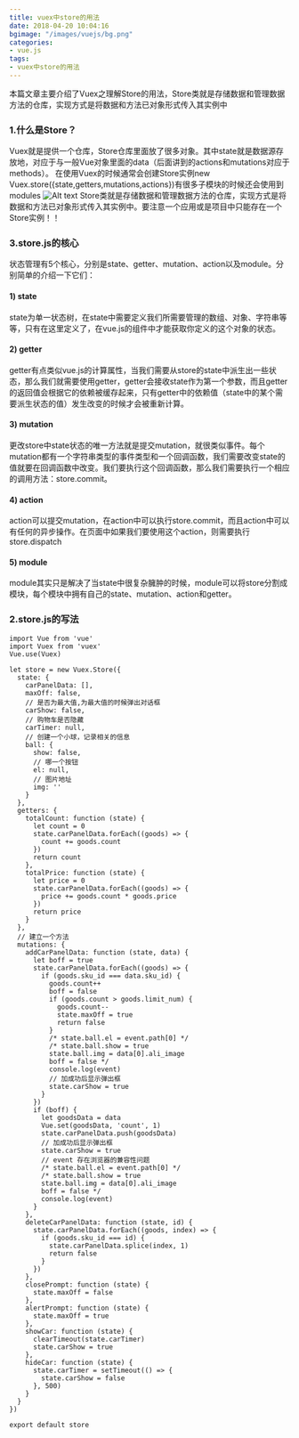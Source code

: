 ```yaml
---
title: vuex中store的用法
date: 2018-04-20 10:04:16
bgimage: "/images/vuejs/bg.png"
categories:
- vue.js
tags:
- vuex中store的用法
---
```

本篇文章主要介绍了Vuex之理解Store的用法，Store类就是存储数据和管理数据方法的仓库，实现方式是将数据和方法已对象形式传入其实例中
### [](#1.什么是Store？ "1.什么是Store？")1.什么是Store？
Vuex就是提供一个仓库，Store仓库里面放了很多对象。其中state就是数据源存放地，对应于与一般Vue对象里面的data（后面讲到的actions和mutations对应于methods）。
在使用Vuex的时候通常会创建Store实例new Vuex.store({state,getters,mutations,actions})有很多子模块的时候还会使用到modules
![Alt text](/images/vuex/1.png)
Store类就是存储数据和管理数据方法的仓库，实现方式是将数据和方法已对象形式传入其实例中。要注意一个应用或是项目中只能存在一个Store实例！！
### [](#3.store.js的核心 "3.store.js的核心")3.store.js的核心
状态管理有5个核心，分别是state、getter、mutation、action以及module。分别简单的介绍一下它们：
#### 1) state
state为单一状态树，在state中需要定义我们所需要管理的数组、对象、字符串等等，只有在这里定义了，在vue.js的组件中才能获取你定义的这个对象的状态。
#### 2) getter
getter有点类似vue.js的计算属性，当我们需要从store的state中派生出一些状态，那么我们就需要使用getter，getter会接收state作为第一个参数，而且getter的返回值会根据它的依赖被缓存起来，只有getter中的依赖值（state中的某个需要派生状态的值）发生改变的时候才会被重新计算。
#### 3) mutation
更改store中state状态的唯一方法就是提交mutation，就很类似事件。每个mutation都有一个字符串类型的事件类型和一个回调函数，我们需要改变state的值就要在回调函数中改变。我们要执行这个回调函数，那么我们需要执行一个相应的调用方法：store.commit。
#### 4) action
 action可以提交mutation，在action中可以执行store.commit，而且action中可以有任何的异步操作。在页面中如果我们要使用这个action，则需要执行store.dispatch
#### 5) module
module其实只是解决了当state中很复杂臃肿的时候，module可以将store分割成模块，每个模块中拥有自己的state、mutation、action和getter。
### [](#2.store.js的写法 "2.store.js的写法")2.store.js的写法
````
import Vue from 'vue'
import Vuex from 'vuex'
Vue.use(Vuex)

let store = new Vuex.Store({
  state: {
    carPanelData: [],
    maxOff: false,
    // 是否为最大值,为最大值的时候弹出对话框
    carShow: false,
    // 购物车是否隐藏
    carTimer: null,
    // 创建一个小球，记录相关的信息
    ball: {
      show: false,
      // 哪一个按钮
      el: null,
      // 图片地址
      img: ''
    }
  },
  getters: {
    totalCount: function (state) {
      let count = 0
      state.carPanelData.forEach((goods) => {
        count += goods.count
      })
      return count
    },
    totalPrice: function (state) {
      let price = 0
      state.carPanelData.forEach((goods) => {
        price += goods.count * goods.price
      })
      return price
    }
  },
  // 建立一个方法
  mutations: {
    addCarPanelData: function (state, data) {
      let boff = true
      state.carPanelData.forEach((goods) => {
        if (goods.sku_id === data.sku_id) {
          goods.count++
          boff = false
          if (goods.count > goods.limit_num) {
            goods.count--
            state.maxOff = true
            return false
          }
          /* state.ball.el = event.path[0] */
          /* state.ball.show = true
          state.ball.img = data[0].ali_image
          boff = false */
          console.log(event)
          // 加成功后显示弹出框
          state.carShow = true
        }
      })
      if (boff) {
        let goodsData = data
        Vue.set(goodsData, 'count', 1)
        state.carPanelData.push(goodsData)
        // 加成功后显示弹出框
        state.carShow = true
        // event 存在浏览器的兼容性问题
        /* state.ball.el = event.path[0] */
        /* state.ball.show = true
        state.ball.img = data[0].ali_image
        boff = false */
        console.log(event)
      }
    },
    deleteCarPanelData: function (state, id) {
      state.carPanelData.forEach((goods, index) => {
        if (goods.sku_id === id) {
          state.carPanelData.splice(index, 1)
          return false
        }
      })
    },
    closePrompt: function (state) {
      state.maxOff = false
    },
    alertPrompt: function (state) {
      state.maxOff = true
    },
    showCar: function (state) {
      clearTimeout(state.carTimer)
      state.carShow = true
    },
    hideCar: function (state) {
      state.carTimer = setTimeout(() => {
        state.carShow = false
      }, 500)
    }
  }
})

export default store
````